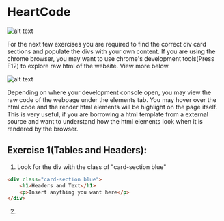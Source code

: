 # HeartCode
 
![alt text](https://raw.githubusercontent.com/arixpsy/HeartCode/README/Template.png "")

For the next few exercises you are required to find the correct div card sections and populate the divs with your own content. If you are using the chrome browser, you may want to use chrome's development tools(Press F12) to explore raw html of the website. View more below.

![alt text](https://raw.githubusercontent.com/arixpsy/HeartCode/README/DevTools.png "")

Depending on where your development console open, you may view the raw code of the webpage under the elements tab. You may hover over the html code and the render html elements will be highlight on the page itself. This is very useful, if you are borrowing a html template from a external source and want to understand how the html elements look when it is rendered by the browser.

## Exercise 1(Tables and Headers):
1. Look for the div with the class of "card-section blue"
```html
<div class="card-section blue">
    <h1>Headers and Text</h1>
    <p>Insert anything you want here</p>
</div>
```
2. 